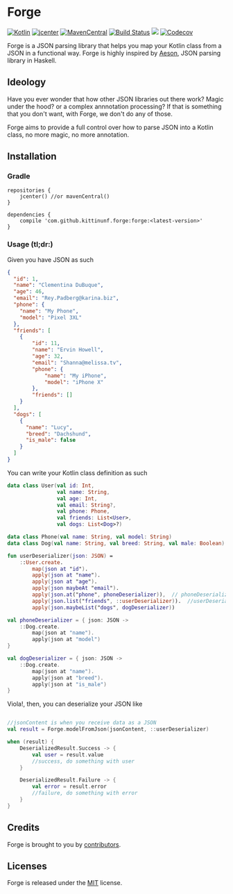 # Forge

[![Kotlin](https://img.shields.io/badge/Kotlin-1.4.0-blue.svg)](http://kotlinlang.org)
[![jcenter](https://api.bintray.com/packages/kittinunf/maven/Forge/images/download.svg)](https://bintray.com/kittinunf/maven/Forge/_latestVersion)
[![MavenCentral](https://maven-badges.herokuapp.com/maven-central/com.github.kittinunf.forge/forge/badge.svg)](https://search.maven.org/search?q=g:com.github.kittinunf.forge)
[![Build Status](https://travis-ci.org/kittinunf/Forge.svg?branch=master)](https://travis-ci.org/kittinunf/Forge)
[![](https://jitpack.io/v/kittinunf/forge.svg)](https://jitpack.io/#kittinunf/forge/) 
[![Codecov](https://codecov.io/github/kittinunf/Forge/coverage.svg?branch=master)](https://codecov.io/gh/kittinunf/Forge)

Forge is a JSON parsing library that helps you map your Kotlin class from a JSON in a functional way. Forge is highly inspired by [Aeson](https://hackage.haskell.org/package/aeson), JSON parsing library in Haskell.

## Ideology

Have you ever wonder that how other JSON libraries out there work? Magic under the hood? or a complex annnotation processing? If that is something that you don't want, with Forge, we don't do any of those. 

Forge aims to provide a full control over how to parse JSON into a Kotlin class, no more magic, no more annotation.

## Installation

### Gradle

```
repositories {
    jcenter() //or mavenCentral()
}

dependencies {
    compile 'com.github.kittinunf.forge:forge:<latest-version>'
}
```

### Usage (tl;dr:)

Given you have JSON as such

``` Json
{
  "id": 1,
  "name": "Clementina DuBuque",
  "age": 46,
  "email": "Rey.Padberg@karina.biz",
  "phone": {
    "name": "My Phone",
    "model": "Pixel 3XL"
  },
  "friends": [
    {
        "id": 11,
        "name": "Ervin Howell",
        "age": 32,
        "email": "Shanna@melissa.tv",
        "phone": {
            "name": "My iPhone",
            "model": "iPhone X"
        },
        "friends": []
    }
  ],
  "dogs": [
    {
      "name": "Lucy",
      "breed": "Dachshund",
      "is_male": false
    }
  ]
}
```

You can write your Kotlin class definition as such

``` Kotlin
data class User(val id: Int,
                val name: String,
                val age: Int,
                val email: String?,
                val phone: Phone,
                val friends: List<User>,
                val dogs: List<Dog>?)

data class Phone(val name: String, val model: String)
data class Dog(val name: String, val breed: String, val male: Boolean)

fun userDeserializer(json: JSON) =
    ::User.create.
        map(json at "id").
        apply(json at "name").
        apply(json at "age").
        apply(json maybeAt "email").
        apply(json.at("phone", phoneDeserializer)),  // phoneDeserializer is a lambda, use it directly
        apply(json.list("friends", ::userDeserializer)).  //userDeserializer is a function, use :: as a function reference
        apply(json.maybeList("dogs", dogDeserializer))

val phoneDeserializer = { json: JSON ->
    ::Dog.create.
        map(json at "name").
        apply(json at "model")
}

val dogDeserializer = { json: JSON ->
    ::Dog.create.
        map(json at "name").
        apply(json at "breed").
        apply(json at "is_male")
}

```

Viola!, then, you can deserialize your JSON like

``` Kotlin

//jsonContent is when you receive data as a JSON
val result = Forge.modelFromJson(jsonContent, ::userDeserializer)

when (result) {
    DeserializedResult.Success -> {
        val user = result.value
        //success, do something with user
    }

    DeserializedResult.Failure -> {
        val error = result.error
        //failure, do something with error
    }
}

```

## Credits

Forge is brought to you by [contributors](https://github.com/kittinunf/Fuel/graphs/contributors).

## Licenses

Forge is released under the [MIT](https://opensource.org/licenses/MIT) license.
